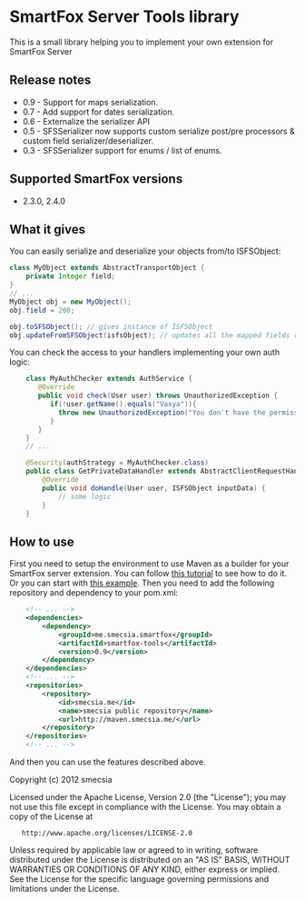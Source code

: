 # SmartFox Server Tools library

This is a small library helping you to implement your own extension for SmartFox Server

## Release notes

* 0.9 - Support for maps serialization.
* 0.7 - Add support for dates serialization.
* 0.6 - Externalize the serializer API
* 0.5 - SFSSerializer now supports custom serialize post/pre processors & custom field serializer/deserializer.
* 0.3 - SFSSerializer support for enums / list of enums.

## Supported SmartFox versions

* 2.3.0, 2.4.0

## What it gives

You can easily serialize and deserialize your objects from/to ISFSObject:

```java
class MyObject extends AbstractTransportObject {
    private Integer field;
}
// ...
MyObject obj = new MyObject();
obj.field = 200;

obj.toSFSObject(); // gives instance of ISFSObject
obj.updateFromSFSObject(isfsObject); // updates all the mapped fields recursively

```

You can check the access to your handlers implementing your own auth logic:

```java
    class MyAuthChecker extends AuthService {
       @Override
       public void check(User user) throws UnauthorizedException {
          if(!user.getName().equals("Vasya")){
            throw new UnauthorizedException("You don't have the permission to access this handler!");
          }
       }
    }
    // ...

    @Security(authStrategy = MyAuthChecker.class)
    public class GetPrivateDataHandler extends AbstractClientRequestHandler {
        @Override
        public void doHandle(User user, ISFSObject inputData) {
            // some logic
        }
    }

```

## How to use

First you need to setup the environment to use Maven as a builder for your SmartFox server extension. You can follow
[this tutorial](http://smecsia.me/blog/74/Developing+the+extension+for+Smartfox+server+using+Maven%2C+Spring%2C+Hibernate+and+Kundera)
to see how to do it. Or you can start with [this example](https://github.com/smecsia/smartfox-extension-example). Then
 you need to add the following repository and dependency to your pom.xml:

```xml
    <!-- ... -->
    <dependencies>
        <dependency>
            <groupId>me.smecsia.smartfox</groupId>
            <artifactId>smartfox-tools</artifactId>
            <version>0.9</version>
        </dependency>
    </dependencies>
    <!-- ... -->
    <repositories>
        <repository>
            <id>smecsia.me</id>
            <name>smecsia public repository</name>
            <url>http://maven.smecsia.me/</url>
        </repository>
    </repositories>
    <!-- ... -->
```

And then you can use the features described above.


Copyright (c) 2012 smecsia

   Licensed under the Apache License, Version 2.0 (the "License");
   you may not use this file except in compliance with the License.
   You may obtain a copy of the License at

       http://www.apache.org/licenses/LICENSE-2.0

   Unless required by applicable law or agreed to in writing, software
   distributed under the License is distributed on an "AS IS" BASIS,
   WITHOUT WARRANTIES OR CONDITIONS OF ANY KIND, either express or implied.
   See the License for the specific language governing permissions and
   limitations under the License.